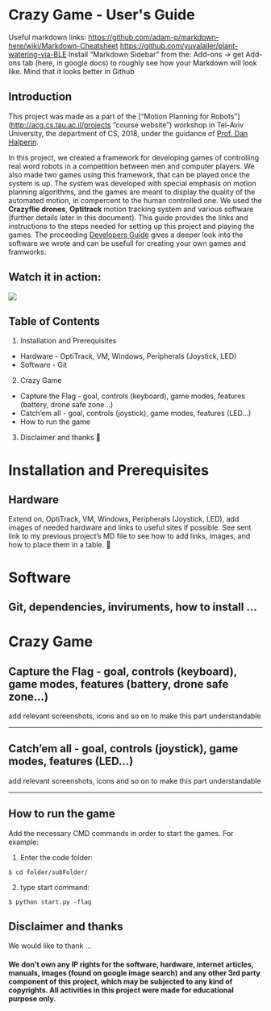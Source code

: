 # Crazy Game - User's Guide

Useful markdown links:
https://github.com/adam-p/markdown-here/wiki/Markdown-Cheatsheet 
https://github.com/yuvalailer/plant-watering-via-BLE 
Install “Markdown Sidebar” from the: Add-ons -> get Add-ons tab (here, in google docs)  to roughly see how your Markdown will look like. Mind that it looks better in Github


## Introduction  
This project was made as a part of the [“Motion Planning for Robots”](http://acg.cs.tau.ac.il/projects “course website”) workshop in Tel-Aviv University, the department of CS, 2018, under the guidance of [Prof. Dan Halperin](http://acg.cs.tau.ac.il/danhalperin/homepage ).

In this project, we created a framework for developing games of controlling real word robots in a competition between men and computer players. We also made two games using this framework, that can be played once the system is up. The system was developed with special emphasis on motion planning algorithms, and the games are meant to display the quality of the automated motion, in compercent to the human controlled one. We used the **Crazyflie drones**, **Optitrack** motion tracking system and various software (further details later in this document). 
This guide provides the links and instructions to the steps needed for setting up this project and playing the games. The proceeding [Developers Guide](https://github.com/yuvalailer/CrazyFlie/blob/master/README.md ) gives a deeper look into the software we wrote and can be usefull for creating your own games and framworks.

## Watch it in action:
[![](https://github.com/yuvalailer/plant-watering-via-BLE/blob/master/video_image.jpeg)](https://youtu.be/z5ZcZOntGuo)

## Table of Contents
1. Installation and Prerequisites 
 - Hardware - OptiTrack, VM, Windows, Peripherals (Joystick, LED)
 - Software - Git
2. Crazy Game
 - Capture the Flag  - goal, controls (keyboard), game modes, features (battery, drone safe zone…)
 - Catch’em all - goal, controls (joystick), game modes, features (LED...)
 - How to run the game
3. Disclaimer and thanks

# Installation and Prerequisites 
## Hardware
Extend on, OptiTrack, VM, Windows, Peripherals (Joystick, LED), add images of needed hardware and links to useful sites if possible. See sent link to my previous project’s MD file to see how to add links, images, and how to place them in a table.

# Software
 ## Git, dependencies, inviruments, how to install ...

# Crazy Game
## Capture the Flag  - goal, controls (keyboard), game modes, features (battery, drone safe zone…) 
add relevant screenshots, icons and so on to make this part understandable 

---

## Catch’em all - goal, controls (joystick), game modes, features (LED...)
add relevant screenshots, icons and so on to make this part understandable 

---

## How to run the game 
Add the necessary CMD commands in order to start the games. For example:
 1. Enter the code folder:
```
$ cd folder/subFolder/
```
 2. type start command:
```
$ python start.py -flag
```



## Disclaimer and thanks
We would like to thank … 
#### We don't own any IP rights for the software, hardware, internet articles, manuals, images (found on google image search) and any other 3rd party component of this project, which may be subjected to any kind of copyrights. All activities in this project were made for educational purpose only.




